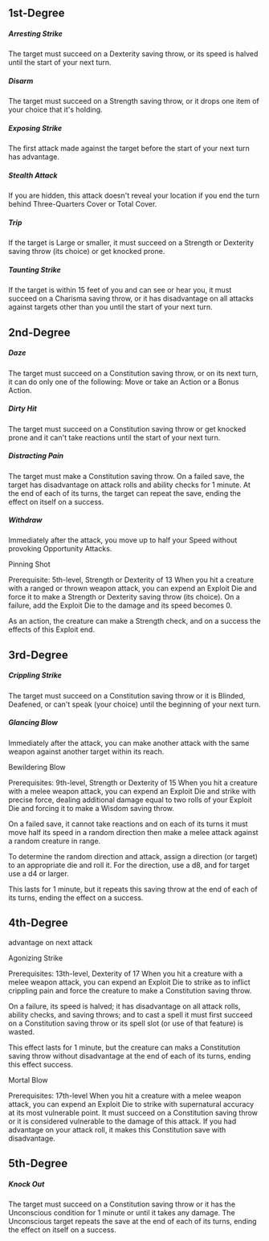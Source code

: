 
## 1st-Degree

##### Arresting Strike
The target must succeed on a Dexterity saving throw, or its speed is halved until the start of your next turn.

##### Disarm
The target must succeed on a Strength saving throw, or it drops one item of your choice that it's holding.

##### Exposing Strike
The first attack made against the target before the start of your next turn has advantage.

##### Stealth Attack
If you are hidden, this attack doesn't reveal your location if you end the turn behind Three-Quarters Cover or Total Cover.

##### Trip
If the target is Large or smaller, it must succeed on a Strength or Dexterity saving throw (its choice) or get knocked prone.


##### Taunting Strike
If the target is within 15 feet of you and can see or hear you, it must succeed on a Charisma saving throw, or it has disadvantage on all attacks against targets other than you until the start of your next turn.



## 2nd-Degree

##### Daze
The target must succeed on a Constitution saving throw, or on its next turn, it can do only one of the following: Move or take an Action or a Bonus Action.

##### Dirty Hit
The target must succeed on a Constitution saving throw or get knocked prone and it can't take reactions until the start of your next turn.

##### Distracting Pain
The target must make a Constitution saving throw. On a failed save, the target has disadvantage on attack rolls and ability checks for 1 minute. At the end of each of its turns, the target can repeat the save, ending the effect on itself on a success.

##### Withdraw
Immediately after the attack, you move up to half your Speed without provoking Opportunity Attacks.




Pinning Shot

Prerequisite: 5th-level, Strength or Dexterity of 13
When you hit a creature with a ranged or thrown weapon attack, you can expend an Exploit Die and force it to make a Strength or Dexterity saving throw (its choice). On a failure, add the Exploit Die to the damage and its speed becomes 0.

As an action, the creature can make a Strength check, and on a success the effects of this Exploit end.




## 3rd-Degree

##### Crippling Strike
The target must succeed on a Constitution saving throw or it is Blinded, Deafened, or can't speak (your choice) until the beginning of your next turn.

##### Glancing Blow
Immediately after the attack, you can make another attack with the same weapon against another target within its reach.


Bewildering Blow

Prerequisites: 9th-level, Strength or Dexterity of 15
When you hit a creature with a melee weapon attack, you can expend an Exploit Die and strike with precise force, dealing additional damage equal to two rolls of your Exploit Die and forcing it to make a Wisdom saving throw.

On a failed save, it cannot take reactions and on each of its turns it must move half its speed in a random direction then make a melee attack against a random creature in range.

To determine the random direction and attack, assign a direction (or target) to an appropriate die and roll it. For the direction, use a d8, and for target use a d4 or larger.

This lasts for 1 minute, but it repeats this saving throw at the end of each of its turns, ending the effect on a success.



## 4th-Degree

advantage on next attack



Agonizing Strike

Prerequisites: 13th-level, Dexterity of 17
When you hit a creature with a melee weapon attack, you can expend an Exploit Die to strike as to inflict crippling pain and force the creature to make a Constitution saving throw.

On a failure, its speed is halved; it has disadvantage on all attack rolls, ability checks, and saving throws; and to cast a spell it must first succeed on a Constitution saving throw or its spell slot (or use of that feature) is wasted.

This effect lasts for 1 minute, but the creature can maks a Constitution saving throw without disadvantage at the end of each of its turns, ending this effect success.



Mortal Blow

Prerequisites: 17th-level
When you hit a creature with a melee weapon attack, you can expend an Exploit Die to strike with supernatural accuracy at its most vulnerable point. It must succeed on a Constitution saving throw or it is considered vulnerable to the damage of this attack. If you had advantage on your attack roll, it makes this Constitution save with disadvantage.

## 5th-Degree

##### Knock Out
The target must succeed on a Constitution saving throw or it has the Unconscious condition for 1 minute or until it takes any damage. The Unconscious target repeats the save at the end of each of its turns, ending the effect on itself on a success.